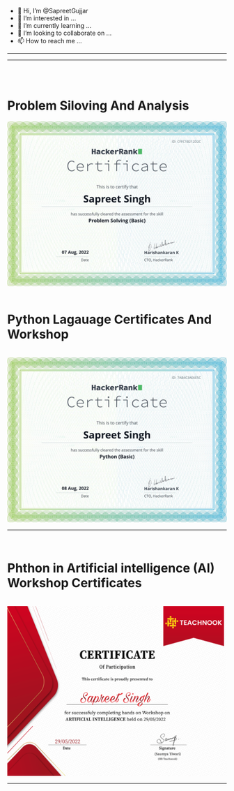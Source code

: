 - 👋 Hi, I’m @SapreetGujjar
- 👀 I’m interested in ...
- 🌱 I’m currently learning ...
- 💞️ I’m looking to collaborate on ...
- 📫 How to reach me ...

<hr> <hr>
<br> <br>
<h1>
  Problem Siloving And Analysis
  </h1>
  <img src="./Certificates/download.png" alt="Sorry " weight="50%" height="50%">
  <br>
  <br>
  <h1>
  Python Lagauage Certificates And Workshop
  </h1>
  <br>
  <img src="./Certificates/Python.png">
  <br>
  <hr>
  <br>
  <h1>
  Phthon in Artificial intelligence (AI) Workshop Certificates
  </h1>
  <br>
  <img src="./Certificates/AI_Workshop.png" alt="Sorry">
  <br>
  <hr>
  <h1>
  </h1>
  <br>
  

<!---
SapreetGujjar/SapreetGujjar is a ✨ special ✨ repository because its `README.md` (this file) appears on your GitHub profile.
You can click the Preview link to take a look at your changes.
--->
